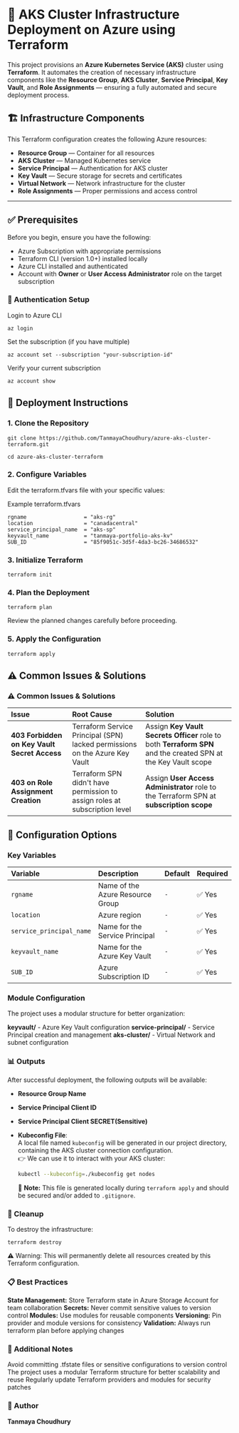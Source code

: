 # 📄 AKS Cluster Infrastructure Deployment on Azure using Terraform

This project provisions an **Azure Kubernetes Service (AKS)** cluster using **Terraform**. It automates the creation of necessary infrastructure components like the **Resource Group**, **AKS Cluster**, **Service Principal**, **Key Vault**, and **Role Assignments** — ensuring a fully automated and secure deployment process.

## 🏗️ Infrastructure Components

This Terraform configuration creates the following Azure resources:

- **Resource Group** — Container for all resources
- **AKS Cluster** — Managed Kubernetes service
- **Service Principal** — Authentication for AKS cluster
- **Key Vault** — Secure storage for secrets and certificates
- **Virtual Network** — Network infrastructure for the cluster
- **Role Assignments** — Proper permissions and access control

---

## ✅ Prerequisites

Before you begin, ensure you have the following:

- Azure Subscription with appropriate permissions
- Terraform CLI (version 1.0+) installed locally
- Azure CLI installed and authenticated
- Account with **Owner** or **User Access Administrator** role on the target subscription

### 🔐 Authentication Setup


Login to Azure CLI

```console
az login
```

Set the subscription (if you have multiple)

```console
az account set --subscription "your-subscription-id"
```

Verify your current subscription

```console
az account show
```

## 🚀 Deployment Instructions

### 1. Clone the Repository

```console
git clone https://github.com/TanmayaChoudhury/azure-aks-cluster-terraform.git
```

```console
cd azure-aks-cluster-terraform
```
### 2. Configure Variables

Edit the terraform.tfvars file with your specific values:

Example terraform.tfvars

```hcl
rgname                  = "aks-rg"
location                = "canadacentral"
service_principal_name  = "aks-sp"
keyvault_name           = "tanmaya-portfolio-aks-kv"
SUB_ID                  = "85f9051c-3d5f-4da3-bc26-34686532"
```

### 3. Initialize Terraform

```console
terraform init
```

### 4. Plan the Deployment

```console
terraform plan
```

Review the planned changes carefully before proceeding.

### 5. Apply the Configuration

```console
terraform apply
```
## ⚠️ Common Issues & Solutions

### ⚠️ Common Issues & Solutions

| **Issue**                                    | **Root Cause**                                                              | **Solution**                                                                                                   |
| :------------------------------------------- | :-------------------------------------------------------------------------- | :------------------------------------------------------------------------------------------------------------- |
| **403 Forbidden on Key Vault Secret Access** | Terraform Service Principal (SPN) lacked permissions on the Azure Key Vault | Assign **Key Vault Secrets Officer** role to both **Terraform SPN** and the created SPN at the Key Vault scope |
| **403 on Role Assignment Creation**          | Terraform SPN didn't have permission to assign roles at subscription level  | Assign **User Access Administrator** role to the Terraform SPN at **subscription scope**                       |

## 🔧 Configuration Options

### Key Variables

| **Variable**             | **Description**                  | **Default**          | **Required** |
| :----------------------- | :------------------------------- | :------------------- | :----------- |
| `rgname`                 | Name of the Azure Resource Group | `-`                  | ✅ Yes        |
| `location`               | Azure region                     | `-`                  | ✅ Yes        |
| `service_principal_name` | Name for the Service Principal   | `-`                  | ✅ Yes        |
| `keyvault_name`          | Name for the Azure Key Vault     | `-`                  | ✅ Yes        |
| `SUB_ID`                 | Azure Subscription ID            | `-`                  | ✅ Yes        |



### Module Configuration

The project uses a modular structure for better organization:

**keyvault/** - Azure Key Vault configuration
**service-principal/** - Service Principal creation and management
**aks-cluster/** - Virtual Network and subnet configuration

### 📊 Outputs

After successful deployment, the following outputs will be available:

- **Resource Group Name**
- **Service Principal Client ID**
- **Service Principal Client SECRET(Sensitive)**
- **Kubeconfig File**:  
  A local file named `kubeconfig` will be generated in our project directory, containing the AKS cluster connection configuration.  
  👉 We can use it to interact with your AKS cluster:
  ```bash
  kubectl --kubeconfig=./kubeconfig get nodes
  ```

  📌 **Note:** This file is generated locally during `terraform apply` and should be secured and/or added to `.gitignore`.


### 🧹 Cleanup

To destroy the infrastructure:

```console
terraform destroy
```

⚠️ Warning: This will permanently delete all resources created by this Terraform configuration.


### 📋 Best Practices

**State Management:** Store Terraform state in Azure Storage Account for team collaboration
**Secrets:** Never commit sensitive values to version control
**Modules:** Use modules for reusable components
**Versioning:** Pin provider and module versions for consistency
**Validation:** Always run terraform plan before applying changes

### 📙 Additional Notes

Avoid committing .tfstate files or sensitive configurations to version control
The project uses a modular Terraform structure for better scalability and reuse
Regularly update Terraform providers and modules for security patches

### 📌 Author
**Tanmaya Choudhury**
